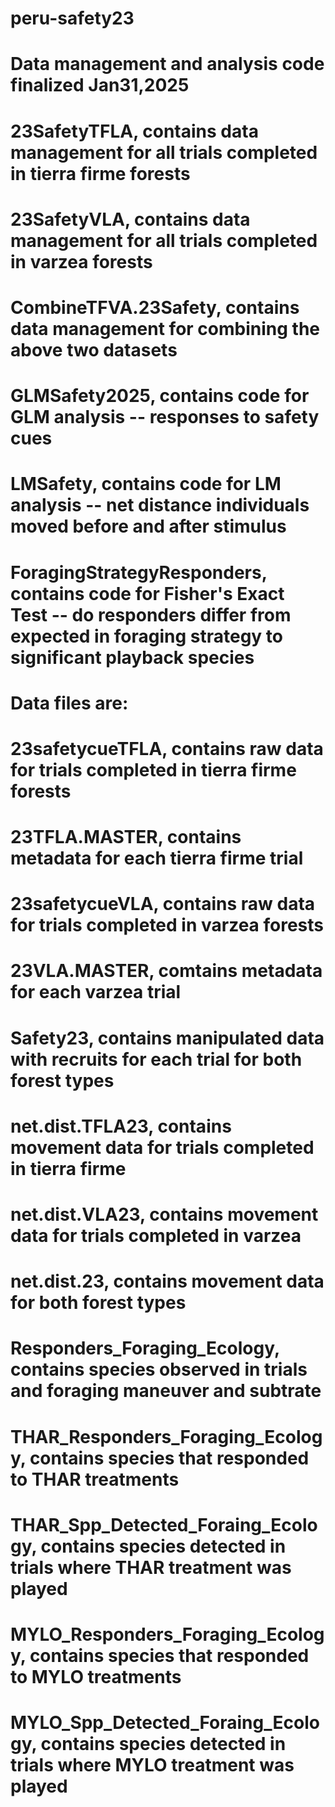 # peru-safety23
# Data management and analysis code finalized Jan31,2025
# 23SafetyTFLA, contains data management for all trials completed in tierra firme forests
# 23SafetyVLA, contains data management for all trials completed in varzea forests
# CombineTFVA.23Safety, contains data management for combining the above two datasets
# GLMSafety2025, contains code for GLM analysis -- responses to safety cues
# LMSafety, contains code for LM analysis -- net distance individuals moved before and after stimulus
# ForagingStrategyResponders, contains code for Fisher's Exact Test -- do responders differ from expected in foraging strategy to significant playback species

# Data files are:
# 23safetycueTFLA, contains raw data for trials completed in tierra firme forests
# 23TFLA.MASTER, contains metadata for each tierra firme trial
# 23safetycueVLA, contains raw data for trials completed in varzea forests
# 23VLA.MASTER, comtains metadata for each varzea trial
# Safety23, contains manipulated data with recruits for each trial for both forest types
# net.dist.TFLA23, contains movement data for trials completed in tierra firme
# net.dist.VLA23, contains movement data for trials completed in varzea
# net.dist.23, contains movement data for both forest types
# Responders_Foraging_Ecology, contains species observed in trials and foraging maneuver and subtrate 
# THAR_Responders_Foraging_Ecology, contains species that responded to THAR treatments
# THAR_Spp_Detected_Foraing_Ecology, contains species detected in trials where THAR treatment was played
# MYLO_Responders_Foraging_Ecology, contains species that responded to MYLO treatments
# MYLO_Spp_Detected_Foraing_Ecology, contains species detected in trials where MYLO treatment was played
